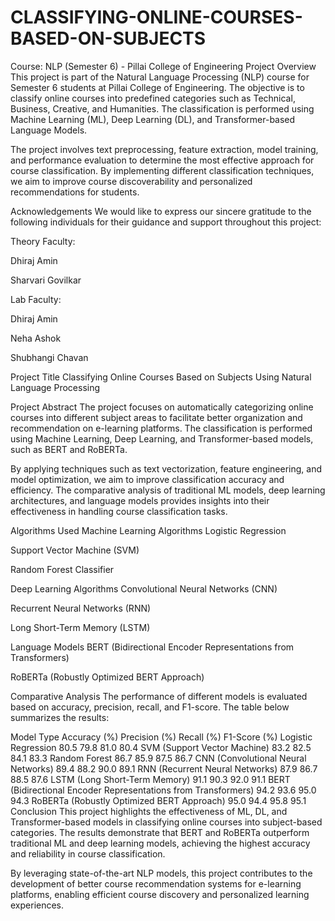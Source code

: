# CLASSIFYING-ONLINE-COURSES-BASED-ON-SUBJECTS

Course: NLP (Semester 6) - Pillai College of Engineering
Project Overview
This project is part of the Natural Language Processing (NLP) course for Semester 6 students at Pillai College of Engineering. The objective is to classify online courses into predefined categories such as Technical, Business, Creative, and Humanities. The classification is performed using Machine Learning (ML), Deep Learning (DL), and Transformer-based Language Models.

The project involves text preprocessing, feature extraction, model training, and performance evaluation to determine the most effective approach for course classification. By implementing different classification techniques, we aim to improve course discoverability and personalized recommendations for students.

Acknowledgements
We would like to express our sincere gratitude to the following individuals for their guidance and support throughout this project:

Theory Faculty:

Dhiraj Amin

Sharvari Govilkar

Lab Faculty:

Dhiraj Amin

Neha Ashok

Shubhangi Chavan

Project Title
Classifying Online Courses Based on Subjects Using Natural Language Processing

Project Abstract
The project focuses on automatically categorizing online courses into different subject areas to facilitate better organization and recommendation on e-learning platforms. The classification is performed using Machine Learning, Deep Learning, and Transformer-based models, such as BERT and RoBERTa.

By applying techniques such as text vectorization, feature engineering, and model optimization, we aim to improve classification accuracy and efficiency. The comparative analysis of traditional ML models, deep learning architectures, and language models provides insights into their effectiveness in handling course classification tasks.

Algorithms Used
Machine Learning Algorithms
Logistic Regression

Support Vector Machine (SVM)

Random Forest Classifier

Deep Learning Algorithms
Convolutional Neural Networks (CNN)

Recurrent Neural Networks (RNN)

Long Short-Term Memory (LSTM)

Language Models
BERT (Bidirectional Encoder Representations from Transformers)

RoBERTa (Robustly Optimized BERT Approach)

Comparative Analysis
The performance of different models is evaluated based on accuracy, precision, recall, and F1-score. The table below summarizes the results:

Model Type	Accuracy (%)	Precision (%)	Recall (%)	F1-Score (%)
Logistic Regression	80.5	79.8	81.0	80.4
SVM (Support Vector Machine)	83.2	82.5	84.1	83.3
Random Forest	86.7	85.9	87.5	86.7
CNN (Convolutional Neural Networks)	89.4	88.2	90.0	89.1
RNN (Recurrent Neural Networks)	87.9	86.7	88.5	87.6
LSTM (Long Short-Term Memory)	91.1	90.3	92.0	91.1
BERT (Bidirectional Encoder Representations from Transformers)	94.2	93.6	95.0	94.3
RoBERTa (Robustly Optimized BERT Approach)	95.0	94.4	95.8	95.1
Conclusion
This project highlights the effectiveness of ML, DL, and Transformer-based models in classifying online courses into subject-based categories. The results demonstrate that BERT and RoBERTa outperform traditional ML and deep learning models, achieving the highest accuracy and reliability in course classification.

By leveraging state-of-the-art NLP models, this project contributes to the development of better course recommendation systems for e-learning platforms, enabling efficient course discovery and personalized learning experiences.
